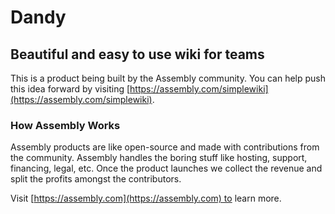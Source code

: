 # Dandy

## Beautiful and easy to use wiki for teams

This is a product being built by the Assembly community. You can help push this idea forward by visiting [https://assembly.com/simplewiki](https://assembly.com/simplewiki).

### How Assembly Works

Assembly products are like open-source and made with contributions from the community. Assembly handles the boring stuff like hosting, support, financing, legal, etc. Once the product launches we collect the revenue and split the profits amongst the contributors.

Visit [https://assembly.com](https://assembly.com) to learn more.
